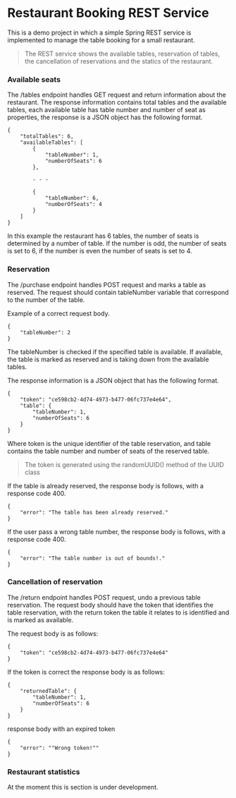 # Restaurant Booking REST Service

This is a demo project in which a simple Spring REST service is implemented to manage the table booking for a small restaurant. 

>The REST service shows the available tables, reservation of tables, the cancellation of reservations and the statics of the restaurant.

### Available seats

The /tables endpoint handles GET request and return information about the restaurant.
The response information contains total tables and the available tables, 
each available table has table number and number of seat as properties, 
the response is a JSON object has the following format.

    {
        "totalTables": 6,
        "availableTables": [
            {
                "tableNumber": 1,
                "numberOfSeats": 6
            },
    
            - - -
    
            {
                "tableNumber": 6,
                "numberOfSeats": 4
            }
        ]
    }

In this example the restaurant has 6 tables, the number of seats is determined by a number of table.
If the number is odd, the number of seats is set to 6, 
if the number is even the number of seats is set to 4.


### Reservation

The /purchase endpoint handles POST request and marks a table as reserved. 
The request should contain tableNumber variable that correspond to the number of the table.

Example of a correct request body.

    {
        "tableNumber": 2
    }

The tableNumber is checked if the specified table is available. If available, the table is marked as
reserved and is taking down from the available tables.

The response information is a JSON object that has the following format.

    {
        "token": "ce598cb2-4d74-4973-b477-06fc737e4e64",
        "table": {
            "tableNumber": 1,
            "numberOfSeats": 6
        }
    }
Where token is the unique identifier of the table reservation, and table contains the table number and 
number of seats of the reserved table. 
>The token is generated using the randomUUID() method of the UUID class

If the table is already reserved, the response body is follows, with a response code 400.

    {
        "error": "The table has been already reserved."
    }

If the user pass a wrong table number, the response body is follows, with a response code 400.

    {
        "error": "The table number is out of bounds!."
    }

### Cancellation of reservation 

The /return endpoint handles POST request, undo a previous table reservation. 
The request body should have the token that identifies the table reservation, 
with the return token the table it relates to is identified and is marked as available.

The request body is as follows:

    {
        "token": "ce598cb2-4d74-4973-b477-06fc737e4e64"
    }

If the token is correct the response body is as follows:

    {
        "returnedTable": {
            "tableNumber": 1,
            "numberOfSeats": 6
        }
    }

response body with an expired token

    {
        "error": ""Wrong token!""
    }


### Restaurant statistics

At the moment this is section is under development.